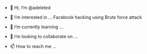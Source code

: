 - 👋 Hi, I’m @adeleted
- 👀 I’m interested in ... Facebook hacking using Brute force attack

- 🌱 I’m currently learning ...
- 💞️ I’m looking to collaborate on ...
- 📫 How to reach me ...

<!---
adeleted/adeleted is a ✨ special ✨ repository because its `README.md` (this file) appears on your GitHub profile.
You can click the Preview link to take a look at your changes.
--->
